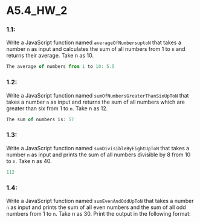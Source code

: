 # A5.4_HW_2

### 1.1:

Write a JavaScript function named `averageOfNumbersuptoN` that takes a number `n` as input and calculates the sum of all numbers from 1 to `n` and returns their average. Take n as 10.

```jsx
The average of numbers from 1 to 10: 5.5
```

### 1.2:

Write a JavaScript function named `sumOfNumbersGreaterThanSixUpToN` that takes a number `n` as input and returns the sum of all numbers which are greater than six from 1 to `n`. Take n as 12.

```jsx
The sum of numbers is: 57
```

### 1.3:

Write a JavaScript function named `sumDivisibleByEightUpToN` that takes a number `n` as input and prints the sum of all numbers divisible by 8 from 10 to `n`. Take n as 40.

```jsx
112
```

### 1.4:

Write a JavaScript function named `sumEvenAndOddUpToN` that takes a number `n` as input and prints the sum of all even numbers and the sum of all odd numbers from 1 to `n`. Take n as 30. Print the output in the following format: